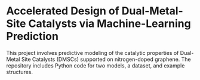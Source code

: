 # Accelerated Design of Dual-Metal-Site Catalysts via Machine-Learning Prediction


This project involves predictive modeling of the catalytic properties of Dual-Metal Site Catalysts (DMSCs) supported on nitrogen-doped graphene. The repository includes Python code for two models, a dataset, and example structures.
